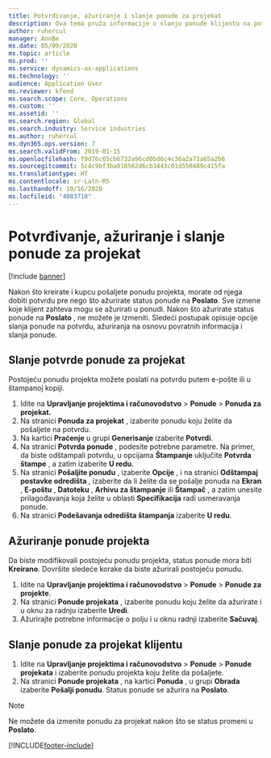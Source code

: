 ```yaml
---
title: Potvrđivanje, ažuriranje i slanje ponude za projekat
description: Ova tema pruža informacije o slanju ponude klijentu na potvrdu, modifikovanju na osnovu povratnih informacija i ponovnom slanju ponude.
author: ruhercul
manager: AnnBe
ms.date: 05/09/2020
ms.topic: article
ms.prod: ''
ms.service: dynamics-ax-applications
ms.technology: ''
audience: Application User
ms.reviewer: kfend
ms.search.scope: Core, Operations
ms.custom: ''
ms.assetid: ''
ms.search.region: Global
ms.search.industry: Service industries
ms.author: ruhercul
ms.dyn365.ops.version: 7
ms.search.validFrom: 2019-01-15
ms.openlocfilehash: f9d76c65cb6732a96cd0bd6c4c36a2a73a65a2b6
ms.sourcegitcommit: 5c4c9bf3ba018562d6cb3443c01d550489c415fa
ms.translationtype: HT
ms.contentlocale: sr-Latn-RS
ms.lasthandoff: 10/16/2020
ms.locfileid: "4083718"
---
```

# <a name="confirm-update-and-send-a-project-quotation"></a>Potvrđivanje, ažuriranje i slanje ponude za projekat

[!include [banner](../includes/banner.md)]

Nakon što kreirate i kupcu pošaljete ponudu projekta, morate od njega dobiti potvrdu pre nego što ažurirate status ponude na **Poslato**. Sve izmene koje klijent zahteva mogu se ažurirati u ponudi. Nakon što ažurirate status ponude na **Poslato** , ne možete je izmeniti. Sledeći postupak opisuje opcije slanja ponude na potvrdu, ažuriranja na osnovu povratnih informacija i slanja ponude.

## <a name="send-a-project-quotation-confirmation"></a>Slanje potvrde ponude za projekat  

Postojeću ponudu projekta možete poslati na potvrdu putem e-pošte ili u štampanoj kopiji. 

1. Idite na **Upravljanje projektima i računovodstvo** > **Ponude** > **Ponuda za projekat.** 
2. Na stranici **Ponuda za projekat** , izaberite ponudu koju želite da pošaljete na potvrdu. 
3. Na kartici **Praćenje** u grupi **Generisanje** izaberite **Potvrdi**. 
4. Na stranici **Potvrda ponude** , podesite potrebne parametre. Na primer, da biste odštampali potvrdu, u opcijama **Štampanje** uključite **Potvrda štampe** , a zatim izaberite **U redu**.
5. Na stranici **Pošaljite ponudu** , izaberite **Opcije** , i na stranici **Odštampaj postavke odredišta** , izaberite da li želite da se pošalje ponuda na **Ekran** , **E-poštu** , **Datoteku** , **Arhivu za štampanje** ili **Štampač** , a zatim unesite prilagođavanja koja želite u oblasti **Specifikacija** radi usmeravanja ponude.
6. Na stranici **Podešavanja odredišta štampanja** izaberite **U redu**.  

## <a name="update-a-project-quotation"></a>Ažuriranje ponude projekta

Da biste modifikovali postojeću ponudu projekta, status ponude mora biti **Kreirano**. Dovršite sledeće korake da biste ažurirali postojeću ponudu. 

1. Idite na **Upravljanje projektima i računovodstvo** > **Ponude** > **Ponude za projekte**.
2. Na stranici **Ponude projekata** , izaberite ponudu koju želite da ažurirate i u oknu za radnju izaberite **Uredi**.
3. Ažurirajte potrebne informacije o polju i u oknu radnji izaberite **Sačuvaj**.  

## <a name="send-a-project-quotation-to-a-customer"></a>Slanje ponude za projekat klijentu 

1. Idite na **Upravljanje projektima i računovodstvo** > **Ponude** > **Ponude projekata** i izaberite ponudu projekta koju želite da pošaljete.
2. Na stranici **Ponude projekata** , na kartici **Ponuda** , u grupi **Obrada** izaberite **Pošalji ponudu**. Status ponude se ažurira na **Poslato**.

> [!NOTE]
> Ne možete da izmenite ponudu za projekat nakon što se status promeni u **Poslato**.


[!INCLUDE[footer-include](../includes/footer-banner.md)]
